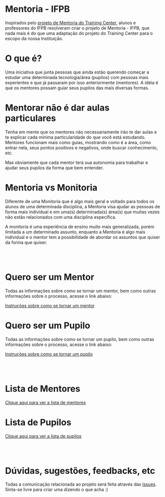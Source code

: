 # Mentoria - IFPB

Inspirados pelo [projeto de Mentoria do Training Center](https://github.com/training-center/mentoria), alunos e professores do IFPB resolveram criar o projeto de Mentoria - IFPB, que nada mais é do que uma adaptação do projeto do Training Center para o escopo da nossa Instituição.

# O que é?

Uma iniciativa que junta pessoas que ainda estão querendo começar a estudar uma determinada tecnologia/área (pupilos) com pessoas mais experientes e que já passaram por isso anteriormente (mentores). A idéia é que os mentores possam guiar seus pupilos das mais diversas formas.

# Mentorar não é dar aulas particulares

Tenha em mente que os mentores não necessariamente irão te dar aulas e te explicar cada mínima particularidade do que você está estudando. Mentores funcionam mais como guias, mostrando como é a área, como entrar nela, seus pontos positivos e negativos, onde buscar conhecimento, etc.

Mas obviamente que cada mentor terá sua autonomia para trabalhar e ajudar seus pupilos da forma que bem entender.

# Mentoria vs Monitoria

Diferente de uma Monitoria que é algo mais geral e voltado para todos os alunos de uma determinada disciplina, a Mentoria visa ajudar as pessoas de forma mais individual e em uma(s) determinada(s) área(s) que muitas vezes não estão relacionados com uma disciplina específica.

A monitoria é uma experiência de ensino muito mais generalizada, porém limitada a um determinado assunto, enquanto a Mentoria é algo mais individual e o mentor tem a possibilidade de abordar os assuntos que quiser da forma que quiser.

<br>
<br>

# Quero ser um Mentor

Todas as informações sobre como se tornar um mentor, bem como outras informações sobre o processo, acesse o link abaixo:

[Instruções sobre como se tornar um mentor](https://github.com/ifpb/mentorship/wiki/Instru%C3%A7%C3%B5es-para-Mentor)

# Quero ser um Pupilo

Todas as informações sobre como se tornar um pupilo, bem como outras informações sobre o processo, acesse o link abaixo:

[Instruções sobre como se tornar um pupilo](https://github.com/ifpb/mentorship/wiki/Instru%C3%A7%C3%B5es-para-Pupilos)

<br>
<br>

# Lista de Mentores

[Clique aqui para ver a lista de mentores](https://github.com/ifpb/mentorship/tree/master/perfis/mentores)

# Lista de Pupilos

[Clique aqui para ver a lista de pupilos](https://github.com/ifpb/mentorship/tree/master/perfis/pupilos)

<br>
<br>

# Dúvidas, sugestões, feedbacks, etc

Todas a comunicação relacionada ao projeto será feita através das [issues](https://github.com/ifpb/mentorship/issues). Sinta-se livre para criar uma dizendo o que acha :)
